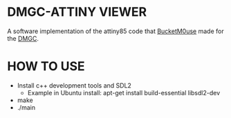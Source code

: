 # DMGC-ATTINY VIEWER
A software implementation of the attiny85 code that [BucketM0use](https://github.com/MouseBiteLabs/) made for the [DMGC](https://github.com/MouseBiteLabs/Game-Boy-DMG-Color).

# HOW TO USE
- Install c++ development tools and SDL2
    - Example in Ubuntu install: apt-get install build-essential libsdl2-dev
- make
- ./main


